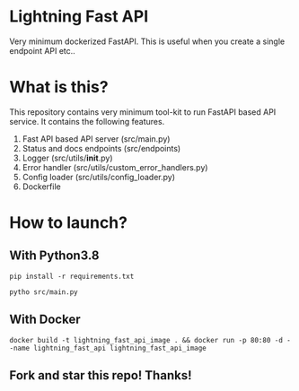 # Lightning Fast API
Very minimum dockerized FastAPI. This is useful when you create a single endpoint API etc..


# What is this?
This repository contains very minimum tool-kit to run FastAPI based API service.
It contains the following features.

1. Fast API based API server (src/main.py)
2. Status and docs endpoints (src/endpoints)
2. Logger (src/utils/__init__.py)
3. Error handler (src/utils/custom_error_handlers.py)
4. Config loader (src/utils/config_loader.py)
5. Dockerfile

# How to launch?

## With Python3.8
```
pip install -r requirements.txt
```

```
pytho src/main.py
```

## With Docker
```
docker build -t lightning_fast_api_image . && docker run -p 80:80 -d --name lightning_fast_api lightning_fast_api_image 
```


## Fork and star this repo! Thanks!